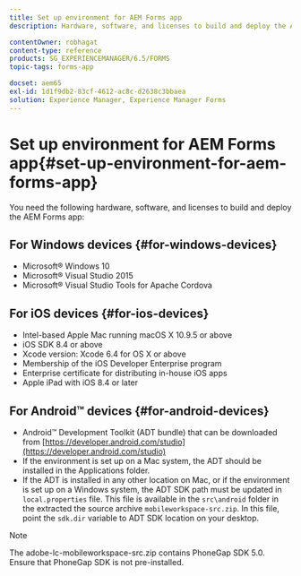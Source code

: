 ```yaml
---
title: Set up environment for AEM Forms app
description: Hardware, software, and licenses to build and deploy the AEM Forms app.

contentOwner: robhagat
content-type: reference
products: SG_EXPERIENCEMANAGER/6.5/FORMS
topic-tags: forms-app

docset: aem65
exl-id: 1d1f9db2-83cf-4612-ac8c-d2638c3bbaea
solution: Experience Manager, Experience Manager Forms
---
```

# Set up environment for AEM Forms app{#set-up-environment-for-aem-forms-app}

You need the following hardware, software, and licenses to build and deploy the AEM Forms app:

## For Windows devices {#for-windows-devices}

* Microsoft&reg; Windows 10
* Microsoft&reg; Visual Studio 2015
* Microsoft&reg; Visual Studio Tools for Apache Cordova

## For iOS devices {#for-ios-devices}

* Intel-based Apple Mac running macOS X 10.9.5 or above
* iOS SDK 8.4 or above
* Xcode version: Xcode 6.4 for OS X or above
* Membership of the iOS Developer Enterprise program
* Enterprise certificate for distributing in-house iOS apps
* Apple iPad with iOS 8.4 or later

## For Android&trade; devices {#for-android-devices}

* Android&trade; Development Toolkit (ADT bundle) that can be downloaded from [https://developer.android.com/studio](https://developer.android.com/studio)
* If the environment is set up on a Mac system, the ADT should be installed in the Applications folder.
* If the ADT is installed in any other location on Mac, or if the environment is set up on a Windows system, the ADT SDK path must be updated in `local.properties` file. This file is available in the `src\android` folder in the extracted the source archive `mobileworkspace-src.zip`. In this file, point the `sdk.dir` variable to ADT SDK location on your desktop.

>[!NOTE]
>
>The adobe-lc-mobileworkspace-src.zip contains PhoneGap SDK 5.0. Ensure that PhoneGap SDK is not pre-installed.
